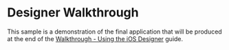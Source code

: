 Designer Walkthrough
====================

This sample is a demonstration of the final application that will be produced at the end of the [Walkthrough - Using the iOS Designer](http://docs.xamarin.com/guides/ios/user_interface/designer/designer_walkthrough) guide.
